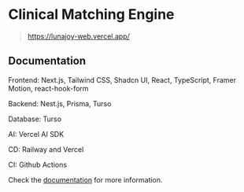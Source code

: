 # Clinical Matching Engine

> https://lunajoy-web.vercel.app/

## Documentation

Frontend: Next.js, Tailwind CSS, Shadcn UI, React, TypeScript, Framer Motion, react-hook-form

Backend: Nest.js, Prisma, Turso

Database: Turso

AI: Vercel AI SDK

CD: Railway and Vercel

CI: Github Actions

Check the [documentation](./docs/README.md) for more information.
